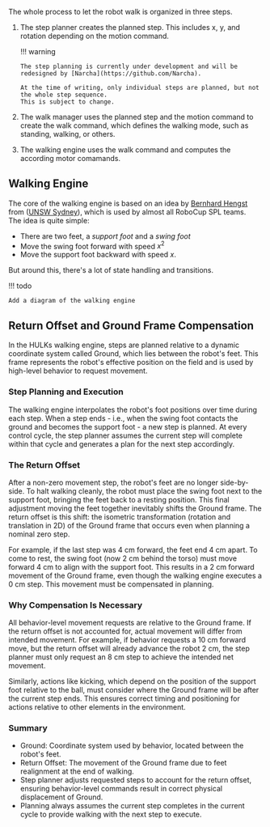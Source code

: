 The whole process to let the robot walk is organized in three steps.

1.  The step planner creates the planned step.
    This includes x, y, and rotation depending on the motion command.

    !!! warning

        The step planning is currently under development and will be redesigned by [Narcha](https://github.com/Narcha).

        At the time of writing, only individual steps are planned, but not the whole step sequence.
        This is subject to change.

2.  The walk manager uses the planned step and the motion command to create the walk command, which defines the walking mode, such as standing, walking, or others.

3.  The walking engine uses the walk command and computes the according motor comamands.

## Walking Engine

The core of the walking engine is based on an idea by [Bernhard Hengst](https://www.researchgate.net/profile/Bernhard-Hengst) from ([UNSW Sydney](https://www.unsw.edu.au/)), which is used by almost all RoboCup SPL teams.<br>
The idea is quite simple:

- There are two feet, a _support foot_ and a _swing foot_
- Move the swing foot forward with speed $x^2$
- Move the support foot backward with speed $x$.

But around this, there's a lot of state handling and transitions.

!!! todo

    Add a diagram of the walking engine

## Return Offset and Ground Frame Compensation

In the HULKs walking engine, steps are planned relative to a dynamic coordinate system called Ground, which lies between the robot's feet.
This frame represents the robot's effective position on the field and is used by high-level behavior to request movement.

### Step Planning and Execution

The walking engine interpolates the robot's foot positions over time during each step. When a step ends - i.e., when the swing foot contacts the ground and becomes the support foot - a new step is planned. At every control cycle, the step planner assumes the current step will complete within that cycle and generates a plan for the next step accordingly.

### The Return Offset

After a non-zero movement step, the robot's feet are no longer side-by-side. To halt walking cleanly, the robot must place the swing foot next to the support foot, bringing the feet back to a resting position. This final adjustment moving the feet together inevitably shifts the Ground frame. The return offset is this shift: the isometric transformation (rotation and translation in 2D) of the Ground frame that occurs even when planning a nominal zero step.

For example, if the last step was 4 cm forward, the feet end 4 cm apart. To come to rest, the swing foot (now 2 cm behind the torso) must move forward 4 cm to align with the support foot. This results in a 2 cm forward movement of the Ground frame, even though the walking engine executes a 0 cm step. This movement must be compensated in planning.

### Why Compensation Is Necessary

All behavior-level movement requests are relative to the Ground frame. If the return offset is not accounted for, actual movement will differ from intended movement. For example, if behavior requests a 10 cm forward move, but the return offset will already advance the robot 2 cm, the step planner must only request an 8 cm step to achieve the intended net movement.

Similarly, actions like kicking, which depend on the position of the support foot relative to the ball, must consider where the Ground frame will be after the current step ends. This ensures correct timing and positioning for actions relative to other elements in the environment.

### Summary

- Ground: Coordinate system used by behavior, located between the robot's feet.
- Return Offset: The movement of the Ground frame due to feet realignment at the end of walking.
- Step planner adjusts requested steps to account for the return offset, ensuring behavior-level commands result in correct physical displacement of Ground.
- Planning always assumes the current step completes in the current cycle to provide walking with the next step to execute.
